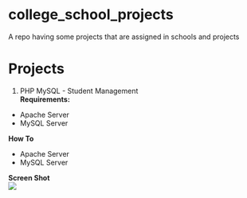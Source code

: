 # college_school_projects
A repo having some projects that are assigned in schools and projects

# Projects
1. PHP MySQL - Student Management <br>
<b>Requirements:</b><br>
<ul>
<li>Apache Server</li>
<li>MySQL Server</li>
</ul>
<b>How To</b>
<ul>
<li>Apache Server</li>
<li>MySQL Server</li>
</ul>

<b>Screen Shot</b><br>
<img src="https://raw.githubusercontent.com/tbhaxor/school_college_projects/master/PHP%20MySQL%20-%20Student%20Management%20I/SS.PNG">
